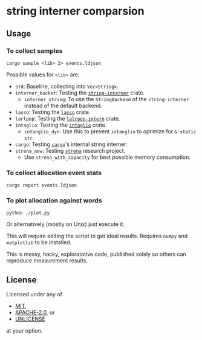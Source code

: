 # string interner comparsion

## Usage

### To collect samples

```
cargo sample <lib> 2> events.ldjson
```

Possible values for `<lib>` are:

- `std`: Baseline, collecting into `Vec<String>`.
- `interner_bucket`: Testing the [`string-interner`](https://crates.io/crates/string-interner) crate.
    - `interner_string`: To use the `StringBackend` of the `string-interner` instead of the default backend.
- `lasso`: Testing the [`lasso`](https://crates.io/crates/lasso) crate.
- `larlpop`: Testing the [`lalrpop-intern`](https://crates.io/crates/lalrpop-intern) crate.
- `intaglio`: Testing the [`intaglio`](https://crates.io/crates/intaglio) crate.
    - `intanglio_dyn`: Use this to prevent `intanglio` to optimize for `&'static str`.
- `cargo`: Testing [`cargo`](https://crates.io/crates/cargo)'s internal string interner.
- `strena_new`: Testing [`strena`](https://github.com/CAD97/strena) research project.
    - Use `strena_with_capacity` for best possible memory consumption.

### To collect allocation event stats

```
cargo report events.ldjson
```

### To plot allocation against words

```
python ./plot.py
```

Or alternatively (mostly on Unix) just execute it.

This will require editing the script to get ideal results.
Requires `numpy` and `matplotlib` to be installed.

This is messy, hacky, exploratative code, published solely so others can reproduce measurement results.

## License

Licensed under any of

- [MIT](http://opensource.org/licenses/MIT),
- [APACHE-2.0](http://www.apache.org/licenses/LICENSE-2.0), or
- [UNLICENSE](https://choosealicense.com/licenses/unlicense/)

at your option.
